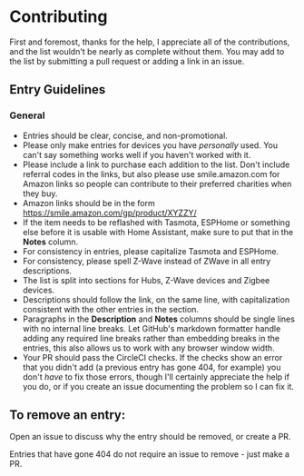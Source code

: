 # Contributing

First and foremost, thanks for the help, I appreciate all of the contributions, and the list wouldn't be nearly as complete without them. You may add to the list by submitting a pull request or adding a link in an issue.

## Entry Guidelines

### General

* Entries should be clear, concise, and non-promotional.
* Please only make entries for devices you have _personally_ used. You can't say something works well if you haven't worked with it.
* Please include a link to purchase each addition to the list. Don't include referral codes in the links, but also please use smile.amazon.com for Amazon links so people can contribute to their preferred charities when they buy.
* Amazon links should be in the form https://smile.amazon.com/gp/product/XYZZY/
* If the item needs to be reflashed with Tasmota, ESPHome or something else before it is usable with Home Assistant, make sure to put that in the **Notes** column.
* For consistency in entries, please capitalize Tasmota and ESPHome.
* For consistency, please spell Z-Wave instead of ZWave in all entry descriptions.
* The list is split into sections for Hubs, Z-Wave devices and Zigbee devices.
* Descriptions should follow the link, on the same line, with capitalization consistent with the other entries in the section.
* Paragraphs in the **Description** and **Notes** columns should be single lines with no internal line breaks. Let GitHub's markdown formatter handle adding any required line breaks rather than embedding breaks in the entries, this also allows us to work with any browser window width.
* Your PR should pass the CircleCI checks. If the checks show an error that you didn't add (a previous entry has gone 404, for example) you don't _have_ to fix those errors, though I'll certainly appreciate the help if you do, or if you create an issue documenting the problem so I can fix it.

## To remove an entry:

Open an issue to discuss why the entry should be removed, or create a PR.

Entries that have gone 404 do not require an issue to remove - just make a PR.
